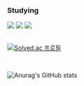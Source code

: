 


   

### Studying

<img src="https://img.shields.io/badge/C++-00599C?style=flat&logo=C++&logoColor=white"/>  <img src="https://img.shields.io/badge/Csharp-00599C?style=flat&logo=CsharpgoColor=white"/> <img src="https://img.shields.io/badge/JAVA-00599C?style=flat&logo=JAVAgoColor=white"/>
<br/>
<br/>

[![Solved.ac
프로필](http://mazassumnida.wtf/api/v2/generate_badge?boj=dfdfg1)](https://solved.ac/dfdfg1)

<br/>



![Anurag's GitHub stats](https://github-readme-stats.vercel.app/api?username=dfdfg42&show_icons=true&theme=radical)
  

